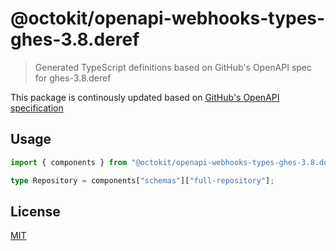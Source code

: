 # @octokit/openapi-webhooks-types-ghes-3.8.deref

> Generated TypeScript definitions based on GitHub's OpenAPI spec for ghes-3.8.deref

This package is continously updated based on [GitHub's OpenAPI specification](https://github.com/github/rest-api-description/)

## Usage

```ts
import { components } from "@octokit/openapi-webhooks-types-ghes-3.8.deref";

type Repository = components["schemas"]["full-repository"];
```

## License

[MIT](LICENSE)
